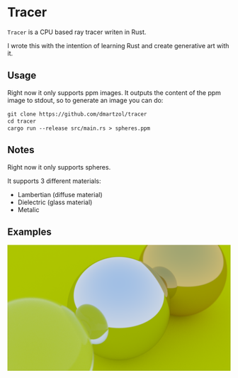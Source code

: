 # Tracer

`Tracer` is a CPU based ray tracer writen in Rust.

I wrote this with the intention of learning Rust and create generative art with it.

## Usage

Right now it only supports ppm images. It outputs the content of the ppm image to stdout, so to generate an image you can do:

```
git clone https://github.com/dmartzol/tracer
cd tracer
cargo run --release src/main.rs > spheres.ppm
```

## Notes

Right now it only supports spheres.

It supports 3 different materials:
  - Lambertian (diffuse material)
  - Dielectric (glass material)
  - Metalic

## Examples

![Example](https://github.com/dmartzol/tracer/blob/main/examples/spheres.png?raw=true)




